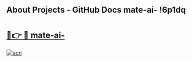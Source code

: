 ## About Projects - GitHub Docs mate-ai- !6p1dq

# <h2><a href="https://andorid.site?title=mate-ai-&ref=14PRO">🔗👉 🔴 mate-ai-</a></h2>

[![acn](https://github.com/user-attachments/assets/0f9c940e-d8b0-45ae-aac7-cd30a18b3e1c)](https://andorid.site?title=mate-ai-&ref=14PRO)

